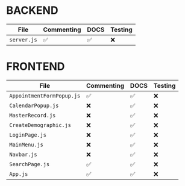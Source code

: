 

# BACKEND

| File         | Commenting | DOCS  | Testing | 
| ------------ | ------     | ------| ------- | 
| `server.js`  | ✅         | ✅    |  ❌      | 

# FRONTEND

| File                      | Commenting | DOCS  | Testing | 
| ------------------------- | ---------- | ----- | ------- | 
| `AppointmentFormPopup.js` | ✅         | ✅     |  ❌     |
| `CalendarPopup.js`        | ❌         | ✅     |  ❌     |
| `MasterRecord.js`         | ❌         | ✅     |  ❌     |
| `CreateDemographic.js`    | ❌         | ✅     |  ❌     |
| `LoginPage.js`            | ❌         | ✅     |  ❌     |
| `MainMenu.js`             | ❌         | ✅     |  ❌     |
| `Navbar.js`               | ❌         | ✅     |  ❌     |
| `SearchPage.js`           | ✅         | ✅     |  ❌     |
| `App.js`                  | ✅         | ✅     |  ❌     |
